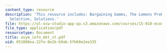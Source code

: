 ```yaml
---
content_type: resource
description: 'This resource includes: Bargaining Games, The Lemons Problem, Adverse
  Selection, Solutions.'
file: https://ol-ocw-studio-app-qa.s3.amazonaws.com/courses/15-010-economic-analysis-for-business-decisions-fall-2004/051080ea22fe8e1bb9ab5fb60e2ee335_asym_info_mkt_st.pdf
file_type: application/pdf
resourcetype: Document
title: asym_info_mkt_st.pdf
uid: 051080ea-22fe-8e1b-b9ab-5fb60e2ee335
---
```

